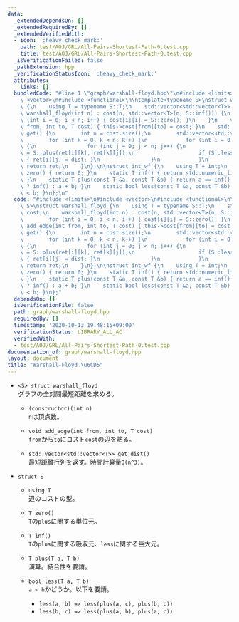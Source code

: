 ```yaml
---
data:
  _extendedDependsOn: []
  _extendedRequiredBy: []
  _extendedVerifiedWith:
  - icon: ':heavy_check_mark:'
    path: test/AOJ/GRL/All-Pairs-Shortest-Path-0.test.cpp
    title: test/AOJ/GRL/All-Pairs-Shortest-Path-0.test.cpp
  _isVerificationFailed: false
  _pathExtension: hpp
  _verificationStatusIcon: ':heavy_check_mark:'
  attributes:
    links: []
  bundledCode: "#line 1 \"graph/warshall-floyd.hpp\"\n#include <limits>\n#include\
    \ <vector>\n#include <functional>\n\ntemplate<typename S>\nstruct warshall_floyd\
    \ {\n    using T = typename S::T;\n    std::vector<std::vector<T>> cost;\n   \
    \ warshall_floyd(int n) : cost(n, std::vector<T>(n, S::inf())) {\n        for\
    \ (int i = 0; i < n; i++) { cost[i][i] = S::zero(); }\n    }\n    void add_edge(int\
    \ from, int to, T cost) { this->cost[from][to] = cost; }\n    std::vector<std::vector<T>>\
    \ get() {\n        int n = cost.size();\n        std::vector<std::vector<T>> ret(cost);\n\
    \        for (int k = 0; k < n; k++) {\n            for (int i = 0; i < n; i++)\
    \ {\n                for (int j = 0; j < n; j++) {\n                    T dist\
    \ = S::plus(ret[i][k], ret[k][j]);\n                    if (S::less(dist, ret[i][j]))\
    \ { ret[i][j] = dist; }\n                }\n            }\n        }\n       \
    \ return ret;\n    }\n};\n\nstruct int_wf {\n    using T = int;\n    static T\
    \ zero() { return 0; }\n    static T inf() { return std::numeric_limits<T>::max();\
    \ }\n    static T plus(const T &a, const T &b) { return a == inf() || b == inf()\
    \ ? inf() : a + b; }\n    static bool less(const T &a, const T &b) { return a\
    \ < b; }\n};\n"
  code: "#include <limits>\n#include <vector>\n#include <functional>\n\ntemplate<typename\
    \ S>\nstruct warshall_floyd {\n    using T = typename S::T;\n    std::vector<std::vector<T>>\
    \ cost;\n    warshall_floyd(int n) : cost(n, std::vector<T>(n, S::inf())) {\n\
    \        for (int i = 0; i < n; i++) { cost[i][i] = S::zero(); }\n    }\n    void\
    \ add_edge(int from, int to, T cost) { this->cost[from][to] = cost; }\n    std::vector<std::vector<T>>\
    \ get() {\n        int n = cost.size();\n        std::vector<std::vector<T>> ret(cost);\n\
    \        for (int k = 0; k < n; k++) {\n            for (int i = 0; i < n; i++)\
    \ {\n                for (int j = 0; j < n; j++) {\n                    T dist\
    \ = S::plus(ret[i][k], ret[k][j]);\n                    if (S::less(dist, ret[i][j]))\
    \ { ret[i][j] = dist; }\n                }\n            }\n        }\n       \
    \ return ret;\n    }\n};\n\nstruct int_wf {\n    using T = int;\n    static T\
    \ zero() { return 0; }\n    static T inf() { return std::numeric_limits<T>::max();\
    \ }\n    static T plus(const T &a, const T &b) { return a == inf() || b == inf()\
    \ ? inf() : a + b; }\n    static bool less(const T &a, const T &b) { return a\
    \ < b; }\n};"
  dependsOn: []
  isVerificationFile: false
  path: graph/warshall-floyd.hpp
  requiredBy: []
  timestamp: '2020-10-13 19:48:15+09:00'
  verificationStatus: LIBRARY_ALL_AC
  verifiedWith:
  - test/AOJ/GRL/All-Pairs-Shortest-Path-0.test.cpp
documentation_of: graph/warshall-floyd.hpp
layout: document
title: "Warshall-Floyd \u6CD5"
---
```


- `<S> struct warshall_floyd`  
  グラフの全対間最短距離を求める。

  - `(constructor)(int n)`  
    `n`は頂点数。

  - `void add_edge(int from, int to, T cost)`  
    `from`から`to`にコスト`cost`の辺を貼る。

  - `std::vector<std::vector<T>> get_dist()`  
    最短距離行列を返す。時間計算量`O(n^3)`。

- `struct S`
  - `using T`  
    辺のコストの型。

  - `T zero()`  
    `T`の`plus`に関する単位元。

  - `T inf()`  
    `T`の`plus`に関する吸収元、`less`に関する巨大元。

  - `T plus(T a, T b)`  
    演算。結合性を要請。

  - `bool less(T a, T b)`  
    `a < b`かどうか。以下を要請。
    - `less(a, b) => less(plus(a, c), plus(b, c))`
    - `less(b, c) => less(plus(a, b), plus(a, c))`